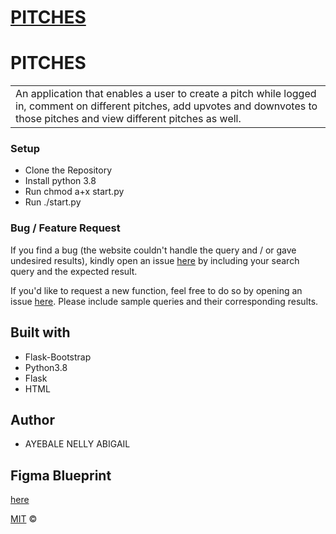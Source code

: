 # [PITCHES](https://nellys-pitches.herokuapp.com/)
# PITCHES
<table>
<tr>
<td>
 An application that enables a user to create a pitch while logged in, comment on different pitches, add upvotes and downvotes to those pitches and view different pitches as well.
</td>
</tr>
</table>

### Setup 
- Clone  the Repository
- Install python 3.8
- Run chmod a+x start.py
- Run ./start.py

### Bug / Feature Request

If you find a bug (the website couldn't handle the query and / or gave undesired results), kindly open an issue [here](https://github.com/Nelly-ayebale/pitches/issues/new) by including your search query and the expected result.

If you'd like to request a new function, feel free to do so by opening an issue [here](https://github.com/Nelly-ayebale/pitches/issues/new). Please include sample queries and their corresponding results.


## Built with 

- Flask-Bootstrap
- Python3.8
- Flask
- HTML

## Author
- AYEBALE NELLY ABIGAIL

## Figma Blueprint
[here](https://www.figma.com/file/PkWIgHLz8CAZ9GXYH1Bjyf/Pitches?node-id=0%3A1)

[MIT](LICENSE) © 

